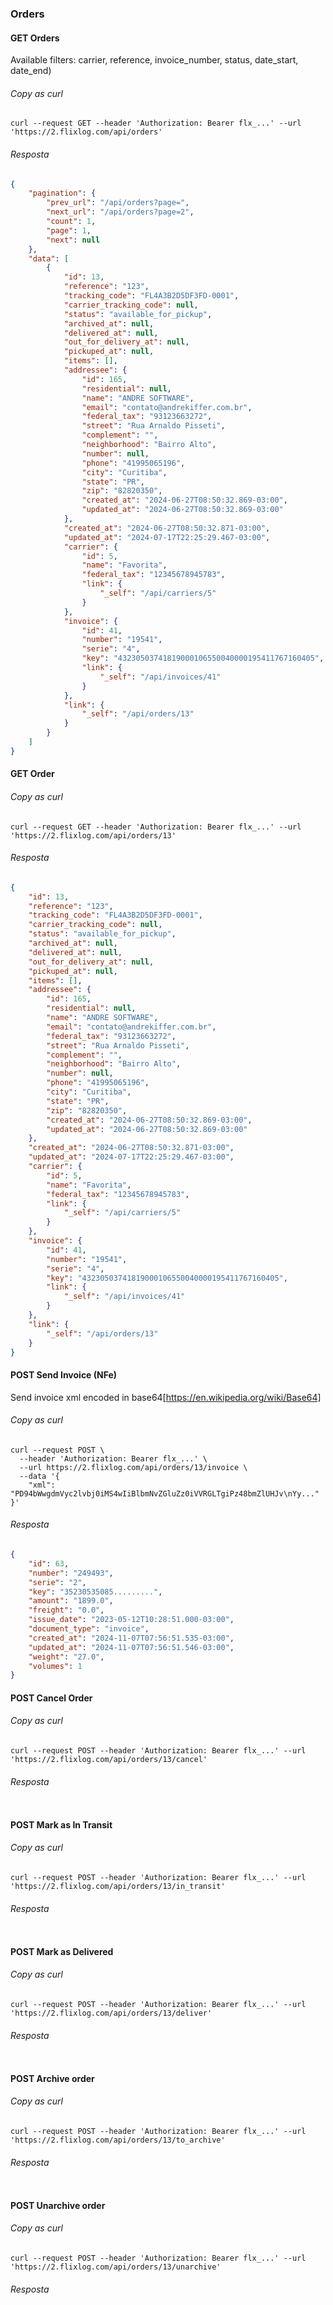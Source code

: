 ### Orders

#### GET Orders

Available filters: carrier, reference, invoice_number, status, date_start, date_end)

###### Copy as curl
``` shell
curl --request GET --header 'Authorization: Bearer flx_...' --url 'https://2.flixlog.com/api/orders'
```

###### Resposta
``` json
{
    "pagination": {
        "prev_url": "/api/orders?page=",
        "next_url": "/api/orders?page=2",
        "count": 1,
        "page": 1,
        "next": null
    },
    "data": [
        {
            "id": 13,
            "reference": "123",
            "tracking_code": "FL4A3B2D5DF3FD-0001",
            "carrier_tracking_code": null,
            "status": "available_for_pickup",
            "archived_at": null,
            "delivered_at": null,
            "out_for_delivery_at": null,
            "pickuped_at": null,
            "items": [],
            "addressee": {
                "id": 165,
                "residential": null,
                "name": "ANDRE SOFTWARE",
                "email": "contato@andrekiffer.com.br",
                "federal_tax": "93123663272",
                "street": "Rua Arnaldo Pisseti",
                "complement": "",
                "neighborhood": "Bairro Alto",
                "number": null,
                "phone": "41995065196",
                "city": "Curitiba",
                "state": "PR",
                "zip": "82820350",
                "created_at": "2024-06-27T08:50:32.869-03:00",
                "updated_at": "2024-06-27T08:50:32.869-03:00"
            },
            "created_at": "2024-06-27T08:50:32.871-03:00",
            "updated_at": "2024-07-17T22:25:29.467-03:00",
            "carrier": {
                "id": 5,
                "name": "Favorita",
                "federal_tax": "12345678945783",
                "link": {
                    "_self": "/api/carriers/5"
                }
            },
            "invoice": {
                "id": 41,
                "number": "19541",
                "serie": "4",
                "key": "43230503741819000106550040000195411767160405",
                "link": {
                    "_self": "/api/invoices/41"
                }
            },
            "link": {
                "_self": "/api/orders/13"
            }
        }
    ]
}
```

#### GET Order

###### Copy as curl
``` shell
curl --request GET --header 'Authorization: Bearer flx_...' --url 'https://2.flixlog.com/api/orders/13'
```

###### Resposta
``` json
{
	"id": 13,
	"reference": "123",
	"tracking_code": "FL4A3B2D5DF3FD-0001",
	"carrier_tracking_code": null,
	"status": "available_for_pickup",
	"archived_at": null,
	"delivered_at": null,
	"out_for_delivery_at": null,
	"pickuped_at": null,
	"items": [],
	"addressee": {
		"id": 165,
		"residential": null,
		"name": "ANDRE SOFTWARE",
		"email": "contato@andrekiffer.com.br",
		"federal_tax": "93123663272",
		"street": "Rua Arnaldo Pisseti",
		"complement": "",
		"neighborhood": "Bairro Alto",
		"number": null,
		"phone": "41995065196",
		"city": "Curitiba",
		"state": "PR",
		"zip": "82820350",
		"created_at": "2024-06-27T08:50:32.869-03:00",
		"updated_at": "2024-06-27T08:50:32.869-03:00"
	},
	"created_at": "2024-06-27T08:50:32.871-03:00",
	"updated_at": "2024-07-17T22:25:29.467-03:00",
	"carrier": {
		"id": 5,
		"name": "Favorita",
		"federal_tax": "12345678945783",
		"link": {
			"_self": "/api/carriers/5"
		}
	},
	"invoice": {
		"id": 41,
		"number": "19541",
		"serie": "4",
		"key": "43230503741819000106550040000195411767160405",
		"link": {
			"_self": "/api/invoices/41"
		}
	},
	"link": {
		"_self": "/api/orders/13"
	}
}
```

#### POST Send Invoice (NFe)
Send invoice xml encoded in base64[https://en.wikipedia.org/wiki/Base64] 

###### Copy as curl
``` shell
curl --request POST \
  --header 'Authorization: Bearer flx_...' \
  --url https://2.flixlog.com/api/orders/13/invoice \
  --data '{
	"xml": "PD94bWwgdmVyc2lvbj0iMS4wIiBlbmNvZGluZz0iVVRGLTgiPz48bmZlUHJv\nYy..."
}'
```
###### Resposta
``` json
{
	"id": 63,
	"number": "249493",
	"serie": "2",
	"key": "35230535085.........",
	"amount": "1899.0",
	"freight": "0.0",
	"issue_date": "2023-05-12T10:28:51.000-03:00",
	"document_type": "invoice",
	"created_at": "2024-11-07T07:56:51.535-03:00",
	"updated_at": "2024-11-07T07:56:51.546-03:00",
	"weight": "27.0",
	"volumes": 1
}
```

#### POST Cancel Order

###### Copy as curl
``` shell
curl --request POST --header 'Authorization: Bearer flx_...' --url 'https://2.flixlog.com/api/orders/13/cancel'
```

###### Resposta
``` json
```

#### POST Mark as In Transit

###### Copy as curl
``` shell
curl --request POST --header 'Authorization: Bearer flx_...' --url 'https://2.flixlog.com/api/orders/13/in_transit'
```

###### Resposta
``` json
```

#### POST Mark as Delivered

###### Copy as curl
``` shell
curl --request POST --header 'Authorization: Bearer flx_...' --url 'https://2.flixlog.com/api/orders/13/deliver'
```

###### Resposta
``` json
```

#### POST Archive order

###### Copy as curl
``` shell
curl --request POST --header 'Authorization: Bearer flx_...' --url 'https://2.flixlog.com/api/orders/13/to_archive'
```

###### Resposta
``` json
```

#### POST Unarchive order

###### Copy as curl
``` shell
curl --request POST --header 'Authorization: Bearer flx_...' --url 'https://2.flixlog.com/api/orders/13/unarchive'
```

###### Resposta
``` json
```

